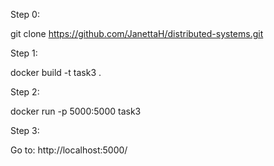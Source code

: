 Step 0:

git clone https://github.com/JanettaH/distributed-systems.git

Step 1:

docker build -t task3 .

Step 2:

docker run -p 5000:5000 task3

Step 3:

Go to: http://localhost:5000/
